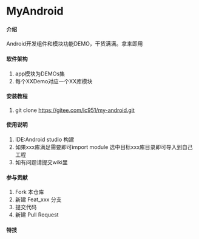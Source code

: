# MyAndroid

#### 介绍
Android开发组件和模块功能DEMO，干货满满。拿来即用

#### 软件架构
1.  app模块为DEMOs集
2.  每个XXDemo对应一个XX库模块



#### 安装教程

1.  git clone https://gitee.com/lc951/my-android.git


#### 使用说明

1.  IDE:Android studio 构建
2.  如果xxx库满足需要即可import module 选中目标xxx库目录即可导入到自己工程
3.  如有问题请提交wiki里

#### 参与贡献

1.  Fork 本仓库
2.  新建 Feat_xxx 分支
3.  提交代码
4.  新建 Pull Request


#### 特技

